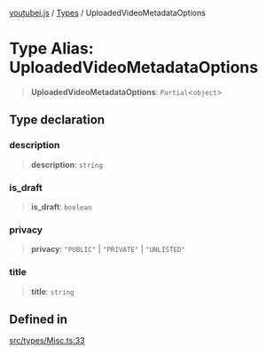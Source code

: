 [youtubei.js](../../../README.md) / [Types](../README.md) / UploadedVideoMetadataOptions

# Type Alias: UploadedVideoMetadataOptions

> **UploadedVideoMetadataOptions**: `Partial`\<`object`\>

## Type declaration

### description

> **description**: `string`

### is\_draft

> **is\_draft**: `boolean`

### privacy

> **privacy**: `"PUBLIC"` \| `"PRIVATE"` \| `"UNLISTED"`

### title

> **title**: `string`

## Defined in

[src/types/Misc.ts:33](https://github.com/LuanRT/YouTube.js/blob/e54e499ff553dab51e6d9d1aebc090b50fec29ba/src/types/Misc.ts#L33)
